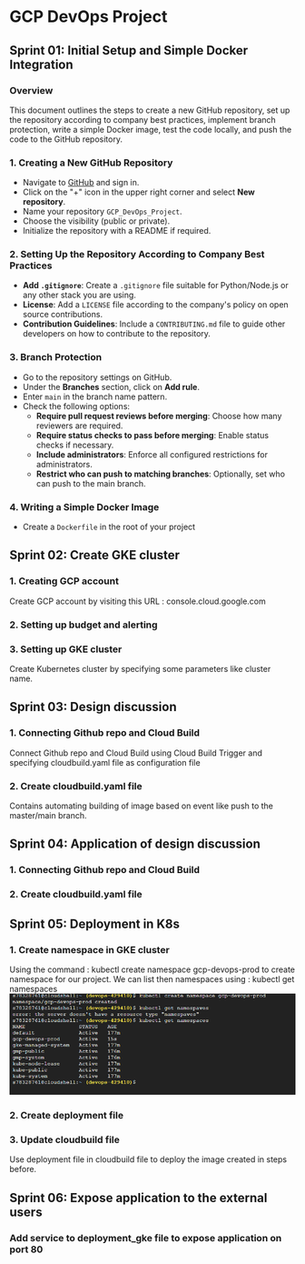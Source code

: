 # GCP DevOps Project
## Sprint 01: Initial Setup and Simple Docker Integration

### Overview
This document outlines the steps to create a new GitHub repository, set up the repository according to company best practices, implement branch protection, write a simple Docker image, test the code locally, and push the code to the GitHub repository.

### 1. Creating a New GitHub Repository
- Navigate to [GitHub](https://github.com/) and sign in.
- Click on the "+" icon in the upper right corner and select **New repository**.
- Name your repository `GCP_DevOps_Project`.
- Choose the visibility (public or private).
- Initialize the repository with a README if required.

### 2. Setting Up the Repository According to Company Best Practices
- **Add `.gitignore`**: Create a `.gitignore` file suitable for Python/Node.js or any other stack you are using.
- **License**: Add a `LICENSE` file according to the company's policy on open source contributions.
- **Contribution Guidelines**: Include a `CONTRIBUTING.md` file to guide other developers on how to contribute to the repository.

### 3. Branch Protection
- Go to the repository settings on GitHub.
- Under the **Branches** section, click on **Add rule**.
- Enter `main` in the branch name pattern.
- Check the following options:
  - **Require pull request reviews before merging**: Choose how many reviewers are required.
  - **Require status checks to pass before merging**: Enable status checks if necessary.
  - **Include administrators**: Enforce all configured restrictions for administrators.
  - **Restrict who can push to matching branches**: Optionally, set who can push to the main branch.

### 4. Writing a Simple Docker Image
- Create a `Dockerfile` in the root of your project

## Sprint 02: Create GKE cluster
### 1. Creating GCP account
Create GCP account by visiting this URL : console.cloud.google.com 

### 2. Setting up budget and alerting

### 3. Setting up GKE cluster
Create Kubernetes cluster by specifying some parameters like cluster name.

## Sprint 03: Design discussion
### 1. Connecting Github repo and Cloud Build
Connect Github repo and Cloud Build using Cloud Build Trigger and specifying cloudbuild.yaml file as configuration file 

### 2. Create cloudbuild.yaml file
Contains automating building of image based on event like push to the master/main branch.

## Sprint 04: Application of design discussion
### 1. Connecting Github repo and Cloud Build

### 2. Create cloudbuild.yaml file

## Sprint 05: Deployment in K8s
### 1. Create namespace in GKE cluster
Using the command : kubectl create namespace gcp-devops-prod to create namespace for our project.
We can list then namespaces using : kubectl get namespaces
![Example Image](images/sprint05_namespace.png)

### 2. Create deployment file

### 3. Update cloudbuild file
Use deployment file in cloudbuild file to deploy the image created in steps before.

## Sprint 06: Expose application to the external users
### Add service to deployment_gke file to expose application on port 80

